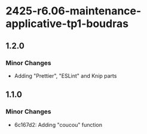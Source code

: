 # 2425-r6.06-maintenance-applicative-tp1-boudras

## 1.2.0

### Minor Changes

- Adding "Prettier", "ESLint" and Knip parts

## 1.1.0

### Minor Changes

- 6c167d2: Adding "coucou" function
